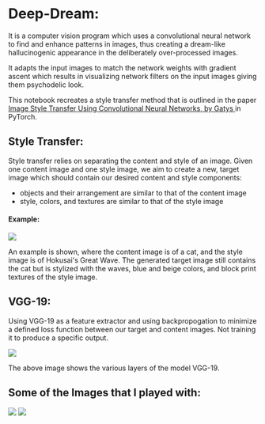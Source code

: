 # Deep-Dream:
It is a computer vision program which uses a convolutional neural network to find and enhance patterns in images, thus creating a dream-like hallucinogenic appearance in the deliberately over-processed images. 
<p> It adapts the input images to match the network weights with gradient ascent which results in visualizing network filters on the input images giving them psychodelic look. </p>
<p> This notebook recreates a style transfer method that is outlined in the paper
  <a href="https://www.cv-foundation.org/openaccess/content_cvpr_2016/papers/Gatys_Image_Style_Transfer_CVPR_2016_paper.pdf"> Image Style Transfer Using Convolutional Neural Networks, by Gatys </a> in PyTorch.
  <p> <h2> Style Transfer: </h2> </p>
  <p> Style transfer relies on separating the content and style of an image. Given one content image and one style image, we aim to create a new, target image which should contain our desired content and style components:
<ul>
<li> objects and their arrangement are similar to that of the content image </li>
<li> style, colors, and textures are similar to that of the style image </li> </ul>

<p> <h4> Example: </h4> </p>
<img src="https://raw.githubusercontent.com/geekquad/deep-learning-v2-pytorch/master/style-transfer/notebook_ims/style_tx_cat.png">
<p> An example is shown, where the content image is of a cat, and the style image is of Hokusai's Great Wave. The generated target image still contains the cat but is stylized with the waves, blue and beige colors, and block print textures of the style image. </p>
<h2> VGG-19: </h2>
</p>
<p> Using VGG-19 as a feature extractor and 
using backpropogation to minimize a defined loss function between our target and content images.
Not training it to produce a specific output. </p>
<img src="https://raw.githubusercontent.com/geekquad/deep-learning-v2-pytorch/master/style-transfer/notebook_ims/vgg19_convlayers.png">
<p> The above image shows the various layers of the model VGG-19. </p>
<p> <h2> Some of the Images that I played with: </h2> </p>
<img src="https://drive.google.com/uc?id=16p1AvIuFERLoGoaDAN3YOctL_03vVoTL">
<img src="https://drive.google.com/uc?id=1agLnlaOIKpAg3YG9hMnqEn6cMdDnfrLA">
